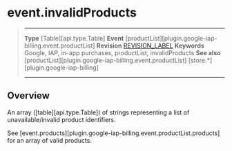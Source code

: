 # event.invalidProducts

> --------------------- ------------------------------------------------------------------------------------------
> __Type__              [Table][api.type.Table]
> __Event__             [productList][plugin.google-iap-billing.event.productList]
> __Revision__          [REVISION_LABEL](REVISION_URL)
> __Keywords__          Google, IAP, in-app purchases, productList, invalidProducts
> __See also__			[productList][plugin.google-iap-billing.event.productList]
>						[store.*][plugin.google-iap-billing]
> --------------------- ------------------------------------------------------------------------------------------

## Overview

An array ([table][api.type.Table]) of strings representing a list of unavailable/invalid product identifiers.

See [event.products][plugin.google-iap-billing.event.productList.products] for an array of valid products.
